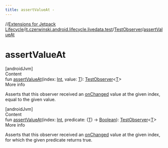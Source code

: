 ```yaml
---
title: assertValueAt -
---
```

//[Extensions for Jetpack Lifecycle](../../index.html)/[it.czerwinski.android.lifecycle.livedata.test](../index.html)/[TestObserver](index.html)/[assertValueAt](assert-value-at.html)



# assertValueAt  
[androidJvm]  
Content  
fun [assertValueAt](assert-value-at.html)(index: [Int](https://kotlinlang.org/api/latest/jvm/stdlib/kotlin/-int/index.html), value: [T](index.html)): [TestObserver](index.html)<[T](index.html)>  
More info  


Asserts that this observer received an [onChanged](on-changed.html) value at the given index, equal to the given value.

  


[androidJvm]  
Content  
fun [assertValueAt](assert-value-at.html)(index: [Int](https://kotlinlang.org/api/latest/jvm/stdlib/kotlin/-int/index.html), predicate: ([T](index.html)) -> [Boolean](https://kotlinlang.org/api/latest/jvm/stdlib/kotlin/-boolean/index.html)): [TestObserver](index.html)<[T](index.html)>  
More info  


Asserts that this observer received an [onChanged](on-changed.html) value at the given index, for which the given predicate returns true.

  




